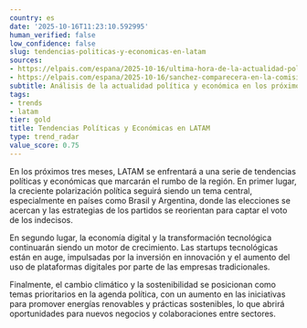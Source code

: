 ```yaml
---
country: es
date: '2025-10-16T11:23:10.592995'
human_verified: false
low_confidence: false
slug: tendencias-politicas-y-economicas-en-latam
sources:
- https://elpais.com/espana/2025-10-16/ultima-hora-de-la-actualidad-politica-en-directo.html
- https://elpais.com/espana/2025-10-16/sanchez-comparecera-en-la-comision-del-caso-koldo-en-el-senado-el-30-de-octubre-un-dia-despues-del-aniversario-de-la-dana.html
subtitle: Análisis de la actualidad política y económica en los próximos meses
tags:
- trends
- latam
tier: gold
title: Tendencias Políticas y Económicas en LATAM
type: trend_radar
value_score: 0.75
---
```


<p>En los próximos tres meses, LATAM se enfrentará a una serie de tendencias políticas y económicas que marcarán el rumbo de la región. En primer lugar, la creciente polarización política seguirá siendo un tema central, especialmente en países como Brasil y Argentina, donde las elecciones se acercan y las estrategias de los partidos se reorientan para captar el voto de los indecisos.</p><p>En segundo lugar, la economía digital y la transformación tecnológica continuarán siendo un motor de crecimiento. Las startups tecnológicas están en auge, impulsadas por la inversión en innovación y el aumento del uso de plataformas digitales por parte de las empresas tradicionales.</p><p>Finalmente, el cambio climático y la sostenibilidad se posicionan como temas prioritarios en la agenda política, con un aumento en las iniciativas para promover energías renovables y prácticas sostenibles, lo que abrirá oportunidades para nuevos negocios y colaboraciones entre sectores.</p>